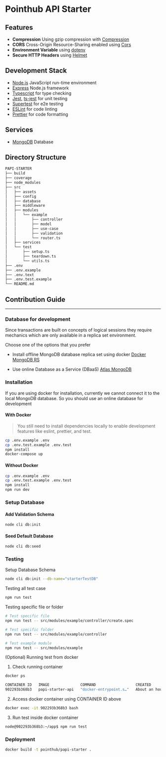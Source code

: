 # Pointhub API Starter

## Features
- **Compression** Using gzip compression with [Compression](https://github.com/expressjs/compression)
- **CORS** Cross-Origin Resource-Sharing enabled using [Cors](https://github.com/expressjs/cors)
- **Environment Variable** using [dotenv](https://www.npmjs.com/package/dotenv)
- **Secure HTTP Headers** using [Helmet](https://github.com/helmetjs/helmet)

## Development Stack
- [Node.js](https://nodejs.org) JavaScript run-time environment
- [Express](https://expressjs.com) Node.js framework
- [Typescript](https://www.typescriptlang.org/) for type checking
- [Jest](https://jestjs.io/), [ts-jest](https://www.npmjs.com/package/ts-jest) for unit testing
- [Supertest](https://www.npmjs.com/package/supertest) for e2e testing
- [ESLint](https://eslint.org/) for code linting
- [Prettier](https://prettier.io/) for code formatting

## Services
- [MongoDB](https://www.mongodb.com/docs/drivers/node/current/) Database

## Directory Structure

```bash
PAPI-STARTER
├── build
├── coverage
├── node_modules
├── src
│   ├── assets
│   ├── config
│   ├── database
│   ├── middleware
│   ├── modules
│   │   └── example
│   │       ├── controller
│   │       ├── model
│   │       ├── use-case
│   │       ├── validation
│   │       └── router.ts
│   ├── services
│   └── test
│       ├── setup.ts
│       ├── teardown.ts
│       └── utils.ts
├── .env
├── .env.example
├── .env.text
├── .env.test.example
└── README.md
```

## Contribution Guide

---

### Database for development

Since transactions are built on concepts of logical sessions they require mechanics which are only available in a replica set environment.

Choose one of the options that you prefer

- Install offline MongoDB database replica set using docker
[Docker MongoDB RS](https://github.com/point-hub/docker-mongodb-rs)

- Use online Database as a Service (DBaaS) [Atlas MongoDB](https://www.mongodb.com/atlas/database)

### Installation

If you are using docker for installation, currently we cannot connect it to the local MongoDB database. So you should use an online database for development

#### With Docker

> You still need to install dependencies locally to enable development features like eslint, prettier, and test. 

```bash
cp .env.example .env
cp .env.test.example .env.test
npm install
docker-compose up
```

#### Without Docker

```bash
cp .env.example .env
cp .env.test.example .env.test
npm install
npm run dev
```

### Setup Database

#### Add Validation Schema

```bash
node cli db:init
```

#### Seed Default Database

```bash
node cli db:seed
```

### Testing

Setup Database Schema

```bash
node cli db:init --db-name="starterTestDB"
```

Testing all test case

```bash
npm run test
```

Testing specific file or folder

```bash
# Test specific file
npm run test -- src/modules/example/controller/create.spec

# Test specific folder
npm run test -- src/modules/example/controller

# Test example module
npm run test -- src/modules/example
```

(Optional) Running test from docker

1. Check running container

```bash
docker ps
```

```bash
CONTAINER ID   IMAGE              COMMAND                  CREATED             STATUS                PORTS                                 NAMES
902293b368b3   papi-starter-api   "docker-entrypoint.s…"   About an hour ago   Up 11 minutes         0.0.0.0:3000->3000/tcp
```

2. Access docker container using CONTAINER ID above

```bash
docker exec -it 902293b368b3 bash
```

3. Run test inside docker container

```bash
node@902293b368b3:~/app$ npm run test
```

### Deployment

```bash
docker build -t pointhub/papi-starter .
```